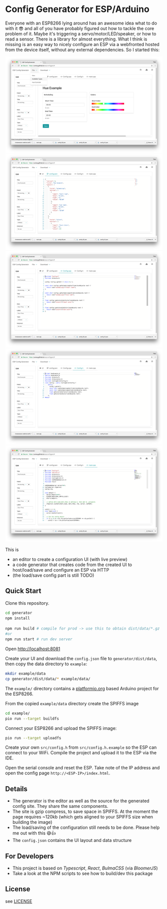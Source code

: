# Config Generator for ESP/Arduino

Everyone with an ESP8266 lying around has an awesome idea what to do with it 😎 and all of you have probably figured out how to tackle the core problem of it. Maybe it's triggering a servo/motor/LED/speaker, or how to read a sensor. There is a library for almost everything. What I think is missing is an easy way to nicely configure an ESP via a webfronted hosted from the device itself, without any external dependencies. So I started this:

![resources](docs/preview_1.png)
![resources](docs/preview_2.png)
![resources](docs/preview_3.png)
![resources](docs/preview_4.png)
![resources](docs/preview_5.png)

This is

- an editor to create a configuration UI (with live preview)
- a code generator that creates code from the created UI to host/load/save and configure an ESP via HTTP
- (the load/save config part is still TODO)

## Quick Start

Clone this repository.

```bash
cd generator
npm install

npm run build # compile for prod -> use this to obtain dist/data/*.gz
#or
npm run start # run dev server
```

Open [http://localhost:8081](http://localhost:8081)

Create your UI and download the `config.json` file to `generator/dist/data`, then copy the data directory to `example`:

```bash
mkdir example/data
cp generator/dist/data/* example/data/
```

The `example/` directory contains a [platformio.org](https://plaformio.org) based Arduino project for the ESP8266.

From the copied `example/data` directory create the SPIFFS image

```bash
cd example/
pio run --target buildfs
```

Connect your ESP8266 and upload the SPIFFS image:

```bash
pio run --target uploadfs
```

Create your own `src/config.h` from `src/config.h.example` so the ESP can connect to your WiFi.
Compile the project and upload it to the ESP via the IDE.

Open the serial console and reset the ESP. Take note of the IP address and open the config page `http://<ESP-IP>/index.html`.

## Details

- The generator is the editor as well as the source for the generated config site. They share the same components.
- The site is gzip compress, to save space in SPIFFS. At the moment the page requires ~120kb (which gets aligned to your SPIFFS size when building the image)
- The load/saving of the configuration still needs to be done. Please help me out with this 😅👍
- The `config.json` contains the UI layout and data structure

## For Developers

- This project is based on _Typescript_, _React_, _BulmaCSS_ (via _BloomerJS_)
- Take a look at the NPM scripts to see how to build/dev this package

## License

see [LICENSE](LICENSE)

